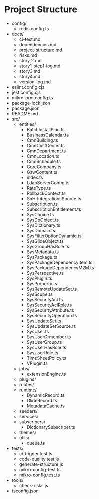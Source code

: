 # Project Structure
- config/
  - redis.config.ts
- docs/
  - ci-test.md
  - dependencies.md
  - project-structure.md
  - risks.md
  - story 2.md
  - story1-step1-log.md
  - story3.md
  - story4.md
  - version-log.md
- eslint.config.cjs
- jest.config.cjs
- mikro-orm.config.ts
- package-lock.json
- package.json
- README.md
- src/
  - entities/
    - BatchInstallPlan.ts
    - BusinessCalendar.ts
    - CmnBuilding.ts
    - CmnCostCenter.ts
    - CmnDepartment.ts
    - CmnLocation.ts
    - CmnSchedule.ts
    - CoreCompany.ts
    - GswContent.ts
    - index.ts
    - LdapServerConfig.ts
    - RateType.ts
    - RollbackContext.ts
    - SnHrIntegrationsSource.ts
    - Subscription.ts
    - SubscriptionEntitlement.ts
    - SysChoice.ts
    - SysDbObject.ts
    - SysDictionary.ts
    - SysDomain.ts
    - SysFilterOptionDynamic.ts
    - SysGlideObject.ts
    - SysGroupHasRole.ts
    - SysMetadata.ts
    - SysPackage.ts
    - SysPackageDependencyItem.ts
    - SysPackageDependencyM2M.ts
    - SysPerspective.ts
    - SysPlugin.ts
    - SysProperty.ts
    - SysRemoteUpdateSet.ts
    - SysScope.ts
    - SysSecurityAcl.ts
    - SysSecurityAclRole.ts
    - SysSecurityAttribute.ts
    - SysSecurityOperation.ts
    - SysUpdateSet.ts
    - SysUpdateSetSource.ts
    - SysUser.ts
    - SysUserGrmember.ts
    - SysUserGroup.ts
    - SysUserHasRole.ts
    - SysUserRole.ts
    - TimeSheetPolicy.ts
    - VPlugin.ts
  - jobs/
    - extensionEngine.ts
  - plugins/
  - routes/
  - runtime/
    - DynamicRecord.ts
    - GlideRecord.ts
    - MetadataCache.ts
  - seeders/
  - services/
  - subscribers/
    - DictionarySubscriber.ts
  - themes/
  - utils/
    - queue.ts
- tests/
  - ci-trigger.test.ts
  - code-quality.test.js
  - generate-structure.js
  - mikro-config-test.ts
  - mikro-config.test.ts
- tools/
  - check-risks.js
- tsconfig.json
